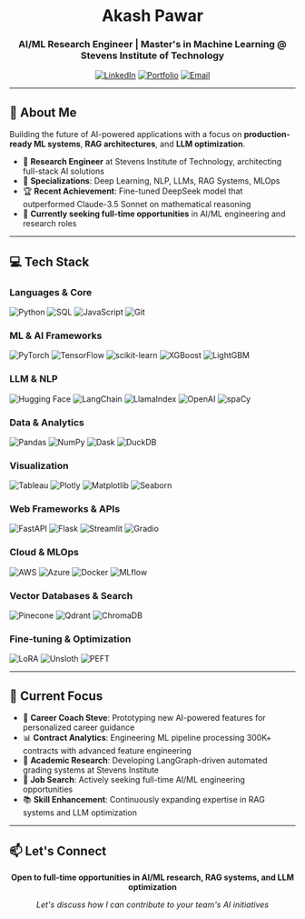 <div align="center">

# Akash Pawar
### AI/ML Research Engineer | Master's in Machine Learning @ Stevens Institute of Technology

<p align="center">
  <a href="https://linkedin.com/in/akash-pawar/" target="_blank"><img src="https://img.shields.io/badge/LinkedIn-0077B5?style=for-the-badge&logo=linkedin&logoColor=white" alt="LinkedIn"></a>
  <a href="https://akashsp7.github.io" target="_blank"><img src="https://img.shields.io/badge/Portfolio-000000?style=for-the-badge&logo=About.me&logoColor=white" alt="Portfolio"></a>
  <a href="mailto:akashpawar9619@gmail.com" target="_blank"><img src="https://img.shields.io/badge/Email-D14836?style=for-the-badge&logo=gmail&logoColor=white" alt="Email"></a>
</p>

---

</div>

## 🚀 About Me

Building the future of AI-powered applications with a focus on **production-ready ML systems**, **RAG architectures**, and **LLM optimization**.

- 🔬 **Research Engineer** at Stevens Institute of Technology, architecting full-stack AI solutions
- 🎯 **Specializations**: Deep Learning, NLP, LLMs, RAG Systems, MLOps
- 🏆 **Recent Achievement**: Fine-tuned DeepSeek model that outperformed Claude-3.5 Sonnet on mathematical reasoning
- 💼 **Currently seeking full-time opportunities** in AI/ML engineering and research roles

---

## 💻 Tech Stack

### **Languages & Core**
![Python](https://img.shields.io/badge/Python-3776AB?style=for-the-badge&logo=python&logoColor=white)
![SQL](https://img.shields.io/badge/SQL-336791?style=for-the-badge&logo=postgresql&logoColor=white)
![JavaScript](https://img.shields.io/badge/JavaScript-F7DF1E?style=for-the-badge&logo=javascript&logoColor=black)
![Git](https://img.shields.io/badge/Git-F05032?style=for-the-badge&logo=git&logoColor=white)

### **ML & AI Frameworks**
![PyTorch](https://img.shields.io/badge/PyTorch-EE4C2C?style=for-the-badge&logo=pytorch&logoColor=white)
![TensorFlow](https://img.shields.io/badge/TensorFlow-FF6F00?style=for-the-badge&logo=tensorflow&logoColor=white)
![scikit-learn](https://img.shields.io/badge/scikit--learn-F7931E?style=for-the-badge&logo=scikit-learn&logoColor=white)
![XGBoost](https://img.shields.io/badge/XGBoost-FF6600?style=for-the-badge)
![LightGBM](https://img.shields.io/badge/LightGBM-02569B?style=for-the-badge)

### **LLM & NLP**
![Hugging Face](https://img.shields.io/badge/🤗_Hugging_Face-FFD21E?style=for-the-badge)
![LangChain](https://img.shields.io/badge/🦜🔗_LangChain-121212?style=for-the-badge)
![LlamaIndex](https://img.shields.io/badge/🦙_LlamaIndex-000000?style=for-the-badge)
![OpenAI](https://img.shields.io/badge/OpenAI-412991?style=for-the-badge&logo=openai&logoColor=white)
![spaCy](https://img.shields.io/badge/spaCy-09A3D5?style=for-the-badge)

### **Data & Analytics**
![Pandas](https://img.shields.io/badge/Pandas-150458?style=for-the-badge&logo=pandas&logoColor=white)
![NumPy](https://img.shields.io/badge/NumPy-013243?style=for-the-badge&logo=numpy&logoColor=white)
![Dask](https://img.shields.io/badge/Dask-FDA061?style=for-the-badge)
![DuckDB](https://img.shields.io/badge/DuckDB-FFF000?style=for-the-badge&logo=duckdb&logoColor=black)

### **Visualization**
![Tableau](https://img.shields.io/badge/Tableau-E97627?style=for-the-badge&logo=tableau&logoColor=white)
![Plotly](https://img.shields.io/badge/Plotly-3F4F75?style=for-the-badge&logo=plotly&logoColor=white)
![Matplotlib](https://img.shields.io/badge/Matplotlib-11557C?style=for-the-badge)
![Seaborn](https://img.shields.io/badge/Seaborn-3776AB?style=for-the-badge)

### **Web Frameworks & APIs**
![FastAPI](https://img.shields.io/badge/FastAPI-009688?style=for-the-badge&logo=fastapi&logoColor=white)
![Flask](https://img.shields.io/badge/Flask-000000?style=for-the-badge&logo=flask&logoColor=white)
![Streamlit](https://img.shields.io/badge/Streamlit-FF4B4B?style=for-the-badge&logo=streamlit&logoColor=white)
![Gradio](https://img.shields.io/badge/Gradio-FFA500?style=for-the-badge)

### **Cloud & MLOps**
![AWS](https://img.shields.io/badge/AWS-232F3E?style=for-the-badge&logo=amazon-aws&logoColor=white)
![Azure](https://img.shields.io/badge/Azure-0078D4?style=for-the-badge&logo=microsoft-azure&logoColor=white)
![Docker](https://img.shields.io/badge/Docker-2496ED?style=for-the-badge&logo=docker&logoColor=white)
![MLflow](https://img.shields.io/badge/MLflow-0194E2?style=for-the-badge&logo=mlflow&logoColor=white)

### **Vector Databases & Search**
![Pinecone](https://img.shields.io/badge/Pinecone-000000?style=for-the-badge)
![Qdrant](https://img.shields.io/badge/Qdrant-DC382D?style=for-the-badge)
![ChromaDB](https://img.shields.io/badge/ChromaDB-FF6B6B?style=for-the-badge)

### **Fine-tuning & Optimization**
![LoRA](https://img.shields.io/badge/LoRA-FF6B35?style=for-the-badge)
![Unsloth](https://img.shields.io/badge/Unsloth-00D4AA?style=for-the-badge)
![PEFT](https://img.shields.io/badge/PEFT-8A2BE2?style=for-the-badge)

---

## 🎯 Current Focus

- 🤖 **Career Coach Steve**: Prototyping new AI-powered features for personalized career guidance
- 📊 **Contract Analytics**: Engineering ML pipeline processing 300K+ contracts with advanced feature engineering
- 🔬 **Academic Research**: Developing LangGraph-driven automated grading systems at Stevens Institute
- 💼 **Job Search**: Actively seeking full-time AI/ML engineering opportunities
- 📚 **Skill Enhancement**: Continuously expanding expertise in RAG systems and LLM optimization

---

## 📫 Let's Connect

<div align="center">

**Open to full-time opportunities in AI/ML research, RAG systems, and LLM optimization**

*Let's discuss how I can contribute to your team's AI initiatives*

</div>